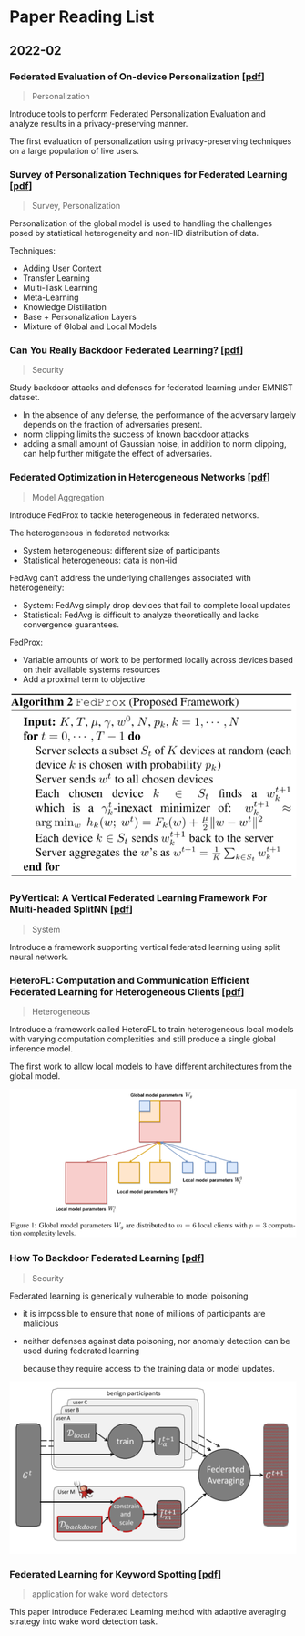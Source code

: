 # Paper Reading List

## 2022-02

### Federated Evaluation of On-device Personalization [[pdf](https://arxiv.org/pdf/1910.10252.pdf)]

> Personalization

Introduce tools to perform Federated Personalization Evaluation and analyze results in a privacy-preserving manner.

The first evaluation of personalization using privacy-preserving techniques on a large population of live users.

### Survey of Personalization Techniques for Federated Learning [[pdf](https://arxiv.org/pdf/2003.08673.pdf)]

> Survey, Personalization

Personalization of the global model is used to handling the challenges posed by statistical heterogeneity and non-IID distribution of data.

Techniques:

- Adding User Context
- Transfer Learning
- Multi-Task Learning
- Meta-Learning
- Knowledge Distillation
- Base + Personalization Layers
- Mixture of Global and Local Models

### Can You Really Backdoor Federated Learning? [[pdf](https://arxiv.org/pdf/1911.07963.pdf)]

> Security

Study backdoor attacks and defenses for federated learning under EMNIST dataset.

- In the absence of any defense, the performance of the adversary largely depends on the fraction of adversaries present.
- norm clipping limits the success of known backdoor attacks
- adding a small amount of Gaussian noise, in addition to norm clipping, can help further mitigate the effect of adversaries.

### Federated Optimization in Heterogeneous Networks [[pdf](https://arxiv.org/pdf/1812.06127.pdf)]

> Model Aggregation
> 

Introduce FedProx to tackle heterogeneous in federated networks.

The heterogeneous in federated networks:

- System heterogeneous: different size of participants
- Statistical heterogeneous: data is non-iid

FedAvg can’t address the underlying challenges associated with heterogeneity:

- System: FedAvg simply drop devices that fail to complete local updates
- Statistical: FedAvg is difficult to analyze theoretically and lacks convergence guarantees.

FedProx:

- Variable amounts of work to be performed locally across devices based on their available systems resources
- Add a proximal term to objective

![picture 1](assets/2022-02-10-15-36-14-image.png)  


### PyVertical: A Vertical Federated Learning Framework For Multi-headed SplitNN [[pdf](https://arxiv.org/pdf/2104.00489.pdf)]

> System

Introduce a framework supporting vertical federated learning using split neural network.

### HeteroFL: Computation and Communication Efficient Federated Learning for Heterogeneous Clients [[pdf](https://arxiv.org/pdf/2010.01264.pdf)]

> Heterogeneous

Introduce a framework called HeteroFL to train heterogeneous local models with varying computation complexities and still produce a single global inference model.

The first work to allow local models to have different architectures from the global model.

![](assets/2022-02-09-20-01-10-image.png)

### How To Backdoor Federated Learning [[pdf](https://arxiv.org/pdf/1807.00459.pdf)]

> Security

Federated learning is generically vulnerable to model poisoning

- it is impossible to ensure that none of millions of participants are malicious

- neither defenses against data poisoning, nor anomaly detection can be used during federated learning
  
  because they require access to the training data or model updates.

![](assets/2022-02-09-19-59-41-image.png)

### Federated Learning for Keyword Spotting [[pdf](https://arxiv.org/pdf/1810.05512.pdf)]

> application for wake word detectors

This paper introduce Federated Learning method with adaptive averaging strategy into wake word detection task.